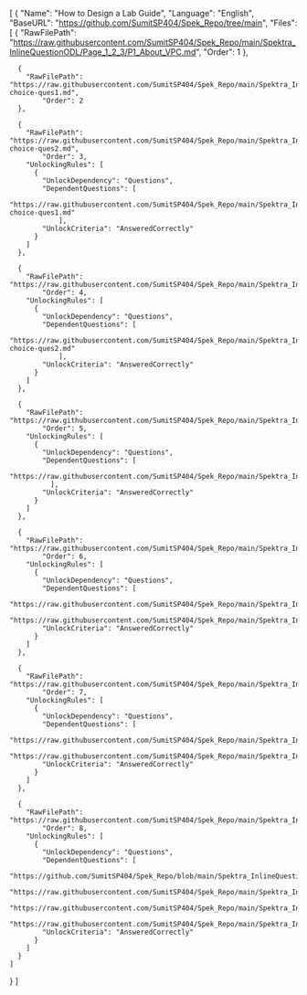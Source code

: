 [
  {
    "Name": "How to Design a Lab Guide",
    "Language": "English",
    "BaseURL": "https://github.com/SumitSP404/Spek_Repo/tree/main",
    "Files": [
      {
        "RawFilePath": "https://raw.githubusercontent.com/SumitSP404/Spek_Repo/main/Spektra_InlineQuestionODL/Page_1_2_3/P1_About_VPC.md",
           "Order": 1
      },

      {
        "RawFilePath": "https://raw.githubusercontent.com/SumitSP404/Spek_Repo/main/Spektra_InlineQuestionODL/Page_1_2_3/P2_Single-choice-ques1.md",
            "Order": 2
      },

      {
        "RawFilePath": "https://raw.githubusercontent.com/SumitSP404/Spek_Repo/main/Spektra_InlineQuestionODL/Page_1_2_3/P3_Multiple-choice-ques2.md",
            "Order": 3,
        "UnlockingRules": [
          {
            "UnlockDependency": "Questions",
            "DependentQuestions": [
                "https://raw.githubusercontent.com/SumitSP404/Spek_Repo/main/Spektra_InlineQuestionODL/Page_1_2_3/P2_Single-choice-ques1.md"
                ],
            "UnlockCriteria": "AnsweredCorrectly"
          }
        ]
      },

      {
        "RawFilePath": "https://raw.githubusercontent.com/SumitSP404/Spek_Repo/main/Spektra_InlineQuestionODL/Page%204/P4_Single_Multiple.md",
            "Order": 4,
        "UnlockingRules": [
          {
            "UnlockDependency": "Questions",
            "DependentQuestions": [
                "https://raw.githubusercontent.com/SumitSP404/Spek_Repo/main/Spektra_InlineQuestionODL/Page_1_2_3/P3_Multiple-choice-ques2.md"
                ],
            "UnlockCriteria": "AnsweredCorrectly"
          }
        ]
      },

      {
        "RawFilePath": "https://raw.githubusercontent.com/SumitSP404/Spek_Repo/main/Spektra_InlineQuestionODL/Page_5_6/Grouped_Question_metadata.md",
            "Order": 5,
        "UnlockingRules": [
          {
            "UnlockDependency": "Questions",
            "DependentQuestions": [
               "https://raw.githubusercontent.com/SumitSP404/Spek_Repo/main/Spektra_InlineQuestionODL/Page%204/P4_Single_Multiple.md"
              ],
            "UnlockCriteria": "AnsweredCorrectly"
          }
        ]
      },

      {
        "RawFilePath": "https://raw.githubusercontent.com/SumitSP404/Spek_Repo/main/Spektra_InlineQuestionODL/Page_7_8/Grouped_Multiple_metadata.md",
            "Order": 6,
        "UnlockingRules": [
          {
            "UnlockDependency": "Questions",
            "DependentQuestions": [
              "https://raw.githubusercontent.com/SumitSP404/Spek_Repo/main/Spektra_InlineQuestionODL/Page_5_6/Grouped_Single_Choice1.md",
              "https://raw.githubusercontent.com/SumitSP404/Spek_Repo/main/Spektra_InlineQuestionODL/Page_5_6/Grouped_Single_Choice2.md"],
            "UnlockCriteria": "AnsweredCorrectly"
          }
        ]
      },

      {
        "RawFilePath": "https://raw.githubusercontent.com/SumitSP404/Spek_Repo/main/Spektra_InlineQuestionODL/Page_9_10/Grp_Single_Multiple_metadata.md",
            "Order": 7,
        "UnlockingRules": [
          {
            "UnlockDependency": "Questions",
            "DependentQuestions": [
              "https://raw.githubusercontent.com/SumitSP404/Spek_Repo/main/Spektra_InlineQuestionODL/Page_7_8/Grouped_Multiple_Choice1.md",
              "https://raw.githubusercontent.com/SumitSP404/Spek_Repo/main/Spektra_InlineQuestionODL/Page_7_8/Grouped_Multiple_Choice2.md"],
            "UnlockCriteria": "AnsweredCorrectly"
          }
        ]
      },

      {
        "RawFilePath": "https://raw.githubusercontent.com/SumitSP404/Spek_Repo/main/Spektra_InlineQuestionODL/Page%2011/Completion.md",
            "Order": 8,
        "UnlockingRules": [
          {
            "UnlockDependency": "Questions",
            "DependentQuestions": [
              "https://github.com/SumitSP404/Spek_Repo/blob/main/Spektra_InlineQuestionODL/Page_9_10/Grp_Single_Choice1.md",
              "https://raw.githubusercontent.com/SumitSP404/Spek_Repo/main/Spektra_InlineQuestionODL/Page_9_10/Grp_Single_Choice2.md",
              "https://raw.githubusercontent.com/SumitSP404/Spek_Repo/main/Spektra_InlineQuestionODL/Page_9_10/Grp_Multiple_Choice1.md",
              "https://raw.githubusercontent.com/SumitSP404/Spek_Repo/main/Spektra_InlineQuestionODL/Page_9_10/Grp_Multiple_Choice2.md"],
            "UnlockCriteria": "AnsweredCorrectly"
          }
        ]
      }
    ]
  }
]